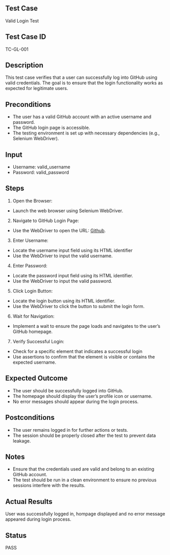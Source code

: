 ## Test Case 
Valid Login Test
## Test Case ID
TC-GL-001
## Description
This test case verifies that a user can successfully log into GitHub using valid credentials. The goal is to ensure that the login functionality works as expected for legitimate users.
## Preconditions
- The user has a valid GitHub account with an active username and password.
- The GitHub login page is accessible.
- The testing environment is set up with necessary dependencies (e.g., Selenium WebDriver).
## Input
- Username: valid_username
- Password: valid_password 
## Steps
1. Open the Browser:
- Launch the web browser using Selenium WebDriver.
2. Navigate to GitHub Login Page:
- Use the WebDriver to open the URL: [Github](https://github.com/login).
3. Enter Username:
- Locate the username input field using its HTML identifier
- Use the WebDriver to input the valid username.
4. Enter Password:
- Locate the password input field using its HTML identifier.
- Use the WebDriver to input the valid password.
5. Click Login Button:
- Locate the login button using its HTML identifier.
- Use the WebDriver to click the button to submit the login form.
6. Wait for Navigation:
- Implement a wait to ensure the page loads and navigates to the user’s GitHub homepage.
7. Verify Successful Login:
- Check for a specific element that indicates a successful login
- Use assertions to confirm that the element is visible or contains the expected username.
## Expected Outcome
- The user should be successfully logged into GitHub.
- The homepage should display the user’s profile icon or username.
- No error messages should appear during the login process.
## Postconditions
- The user remains logged in for further actions or tests.
- The session should be properly closed after the test to prevent data leakage.
## Notes
- Ensure that the credentials used are valid and belong to an existing GitHub account.
- The test should be run in a clean environment to ensure no previous sessions interfere with the results.
## Actual Results
User was successfully logged in, hompage displayed and no error message appeared during login process.
## Status
PASS
